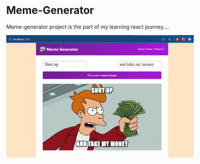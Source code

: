 # Meme-Generator

Meme-generator project is the part of my learning react journey....

![Alt text](./project_preview.png?raw=true "Title")
